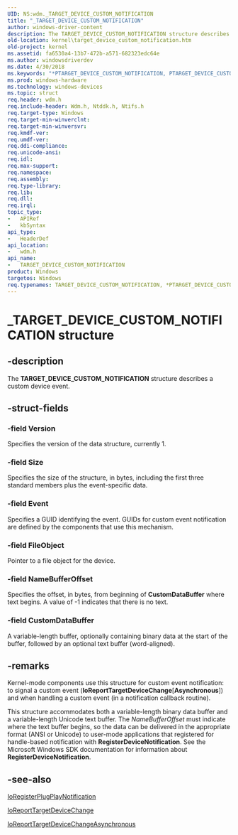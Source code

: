 ```yaml
---
UID: NS:wdm._TARGET_DEVICE_CUSTOM_NOTIFICATION
title: "_TARGET_DEVICE_CUSTOM_NOTIFICATION"
author: windows-driver-content
description: The TARGET_DEVICE_CUSTOM_NOTIFICATION structure describes a custom device event.
old-location: kernel\target_device_custom_notification.htm
old-project: kernel
ms.assetid: fa6530a4-13b7-472b-a571-682323edc64e
ms.author: windowsdriverdev
ms.date: 4/30/2018
ms.keywords: "*PTARGET_DEVICE_CUSTOM_NOTIFICATION, PTARGET_DEVICE_CUSTOM_NOTIFICATION, PTARGET_DEVICE_CUSTOM_NOTIFICATION structure pointer [Kernel-Mode Driver Architecture], TARGET_DEVICE_CUSTOM_NOTIFICATION, TARGET_DEVICE_CUSTOM_NOTIFICATION structure [Kernel-Mode Driver Architecture], _TARGET_DEVICE_CUSTOM_NOTIFICATION, kernel.target_device_custom_notification, kstruct_d_b83ddfbd-9448-4a91-8a64-ab060ba7614f.xml, wdm/PTARGET_DEVICE_CUSTOM_NOTIFICATION, wdm/TARGET_DEVICE_CUSTOM_NOTIFICATION"
ms.prod: windows-hardware
ms.technology: windows-devices
ms.topic: struct
req.header: wdm.h
req.include-header: Wdm.h, Ntddk.h, Ntifs.h
req.target-type: Windows
req.target-min-winverclnt: 
req.target-min-winversvr: 
req.kmdf-ver: 
req.umdf-ver: 
req.ddi-compliance: 
req.unicode-ansi: 
req.idl: 
req.max-support: 
req.namespace: 
req.assembly: 
req.type-library: 
req.lib: 
req.dll: 
req.irql: 
topic_type:
-	APIRef
-	kbSyntax
api_type:
-	HeaderDef
api_location:
-	wdm.h
api_name:
-	TARGET_DEVICE_CUSTOM_NOTIFICATION
product: Windows
targetos: Windows
req.typenames: TARGET_DEVICE_CUSTOM_NOTIFICATION, *PTARGET_DEVICE_CUSTOM_NOTIFICATION
---
```


# _TARGET_DEVICE_CUSTOM_NOTIFICATION structure


## -description


The <b>TARGET_DEVICE_CUSTOM_NOTIFICATION</b> structure describes a custom device event. 


## -struct-fields




### -field Version

Specifies the version of the data structure, currently 1. 


### -field Size

Specifies the size of the structure, in bytes, including the first three standard members plus the event-specific data. 


### -field Event

Specifies a GUID identifying the event. GUIDs for custom event notification are defined by the components that use this mechanism. 


### -field FileObject

Pointer to a file object for the device.


### -field NameBufferOffset

Specifies the offset, in bytes, from beginning of <b>CustomDataBuffer</b> where text begins. A value of -1 indicates that there is no text.


### -field CustomDataBuffer

A variable-length buffer, optionally containing binary data at the start of the buffer, followed by an optional text buffer (word-aligned). 


## -remarks



Kernel-mode components use this structure for custom event notification:  to signal a custom event (<b>IoReportTargetDeviceChange</b>[<b>Asynchronous</b>]) and when handling a custom event (in a notification callback routine).

This structure accommodates both a variable-length binary data buffer and a variable-length Unicode text buffer. The <i>NameBufferOffset</i> must indicate where the text buffer begins, so the data can be delivered in the appropriate format (ANSI or Unicode) to user-mode applications that registered for handle-based notification with <b>RegisterDeviceNotification</b>. See the Microsoft Windows SDK documentation for information about <b>RegisterDeviceNotification</b>. 




## -see-also




<a href="https://msdn.microsoft.com/library/windows/hardware/ff549526">IoRegisterPlugPlayNotification</a>



<a href="https://msdn.microsoft.com/library/windows/hardware/ff549625">IoReportTargetDeviceChange</a>



<a href="https://msdn.microsoft.com/library/windows/hardware/ff549634">IoReportTargetDeviceChangeAsynchronous</a>
 

 

